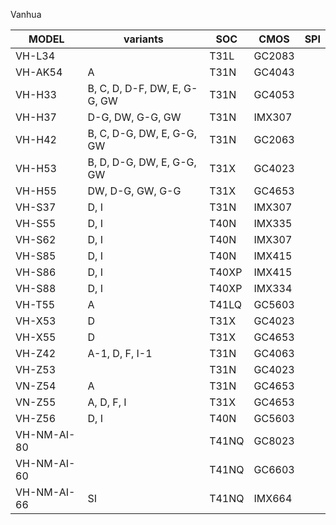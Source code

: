 Vanhua

| MODEL       | variants                     | SOC   | CMOS   | SPI |
|-------------|------------------------------|-------|--------|-----|
| VH-L34      |                              | T31L  | GC2083 |     |
| VH-AK54     | A                            | T31N  | GC4043 |     |
| VH-H33      | B, C, D, D-F, DW, E, G-G, GW | T31N  | GC4053 |     |
| VH-H37      | D-G, DW, G-G, GW             | T31N  | IMX307 |     |
| VH-H42      | B, C, D-G, DW, E, G-G, GW    | T31N  | GC2063 |     |
| VH-H53      | B, D, D-G, DW, E, G-G, GW    | T31X  | GC4023 |     |
| VH-H55      | DW, D-G, GW, G-G             | T31X  | GC4653 |     |
| VH-S37      | D, I                         | T31N  | IMX307 |     |
| VH-S55      | D, I                         | T40N  | IMX335 |     |
| VH-S62      | D, I                         | T40N  | IMX307 |     |
| VH-S85      | D, I                         | T40N  | IMX415 |     |
| VH-S86      | D, I                         | T40XP | IMX415 |     |
| VH-S88      | D, I                         | T40XP | IMX334 |     |
| VH-T55      | A                            | T41LQ | GC5603 |     |
| VH-X53      | D                            | T31X  | GC4023 |     |
| VH-X55      | D                            | T31X  | GC4653 |     |
| VH-Z42      | A-1, D, F, I-1               | T31N  | GC4063 |     |
| VH-Z53      |                              | T31N  | GC4023 |     |
| VN-Z54      | A                            | T31N  | GC4653 |     |
| VN-Z55      | A, D, F, I                   | T31X  | GC4653 |     |
| VH-Z56      | D, I                         | T40N  | GC5603 |     |
| VH-NM-AI-80 |                              | T41NQ | GC8023 |     |
| VH-NM-AI-60 |                              | T41NQ | GC6603 |     |
| VH-NM-AI-66 | SI                           | T41NQ | IMX664 |     |
